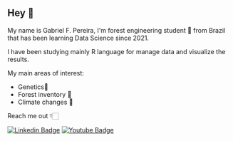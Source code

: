  ## Hey 👋

 My name is Gabriel F. Pereira, I'm forest engineering student 🌱 from    Brazil that has been learning Data Science since 2021.

 I have been studying mainly R language for manage data and visualize the results. 

My main areas of interest: 
- Genetics🧬
- Forest inventory 🌲
- Climate changes 🥵


Reach me out  👇🏻

[![Linkedin Badge](https://img.shields.io/badge/-LinkedIn-blue?style=flat-square&logo=Linkedin&logoColor=white&link=https://www.linkedin.com/in/gabriel-de-freitas-pereira-925260205)](https://www.linkedin.com/in/gabriel-de-freitas-pereira-925260205) [![Youtube Badge](https://img.shields.io/badge/-Youtube-FF0000?style=flat-square&labelColor=FF0000&logo=youtube&logoColor=white&link=https://www.youtube.com/channel/UCRhKK6VrISnIWPJjYxBPKnA/videos)](https://www.youtube.com/channel/UCw3sS4v18RQ4Q7QxacQf7JQ)

